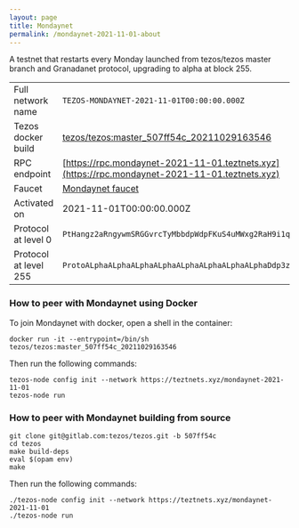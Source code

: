 ```yaml
---
layout: page
title: Mondaynet
permalink: /mondaynet-2021-11-01-about
---
```


A testnet that restarts every Monday launched from tezos/tezos master branch and Granadanet protocol, upgrading to alpha at block 255.

| | |
|-------|---------------------|
| Full network name | `TEZOS-MONDAYNET-2021-11-01T00:00:00.000Z` |
| Tezos docker build | [tezos/tezos:master_507ff54c_20211029163546](https://hub.docker.com/r/tezos/tezos/tags?page=1&ordering=last_updated&name=master_507ff54c_20211029163546) |
| RPC endpoint | [https://rpc.mondaynet-2021-11-01.teztnets.xyz](https://rpc.mondaynet-2021-11-01.teztnets.xyz) |
| Faucet | [Mondaynet faucet](https://faucet.mondaynet-2021-11-01.teztnets.xyz) |
| Activated on | 2021-11-01T00:00:00.000Z |
| Protocol at level 0 |  `PtHangz2aRngywmSRGGvrcTyMbbdpWdpFKuS4uMWxg2RaH9i1qx` |
| Protocol at level 255 |  `ProtoALphaALphaALphaALphaALphaALphaALphaALphaDdp3zK` |


### How to peer with Mondaynet using Docker

To join Mondaynet with docker, open a shell in the container:

```
docker run -it --entrypoint=/bin/sh tezos/tezos:master_507ff54c_20211029163546
```

Then run the following commands:

```
tezos-node config init --network https://teztnets.xyz/mondaynet-2021-11-01
tezos-node run
```

### How to peer with Mondaynet building from source

```
git clone git@gitlab.com:tezos/tezos.git -b 507ff54c
cd tezos
make build-deps
eval $(opam env)
make
```

Then run the following commands:

```
./tezos-node config init --network https://teztnets.xyz/mondaynet-2021-11-01
./tezos-node run
```

